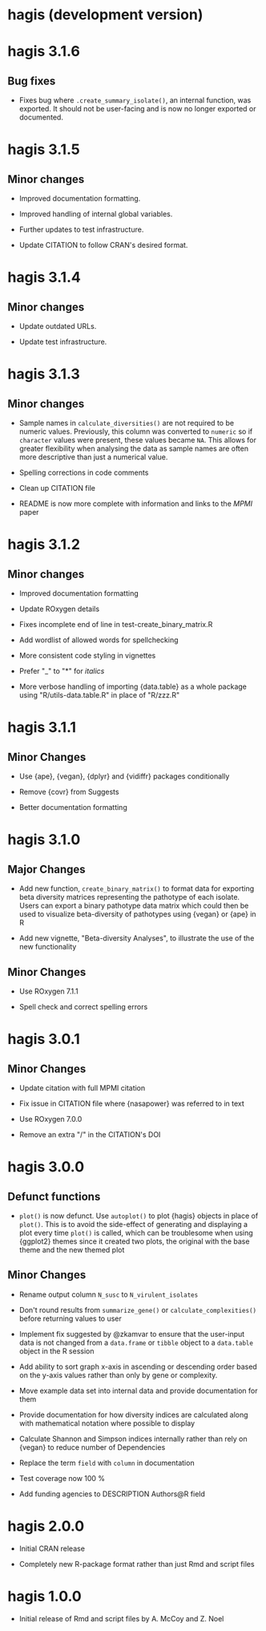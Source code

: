 # hagis (development version)


# hagis 3.1.6

## Bug fixes

* Fixes bug where `.create_summary_isolate()`, an internal function, was exported.
It should not be user-facing and is now no longer exported or documented.

# hagis 3.1.5

## Minor changes

* Improved documentation formatting.

* Improved handling of internal global variables.

* Further updates to test infrastructure.

* Update CITATION to follow CRAN's desired format.

# hagis 3.1.4

## Minor changes

* Update outdated URLs.

* Update test infrastructure.

# hagis 3.1.3

## Minor changes

* Sample names in `calculate_diversities()` are not required to be numeric values.
Previously, this column was converted to `numeric` so if `character` values were present, these values became `NA`.
This allows for greater flexibility when analysing the data as sample names are often more descriptive than just a numerical value.

* Spelling corrections in code comments

* Clean up CITATION file

* README is now more complete with information and links to the _MPMI_ paper

# hagis 3.1.2

## Minor changes

* Improved documentation formatting

* Update ROxygen details

* Fixes incomplete end of line in test-create_binary_matrix.R

* Add wordlist of allowed words for spellchecking

* More consistent code styling in vignettes

* Prefer "_" to "*" for _italics_

* More verbose handling of importing {data.table} as a whole package using "R/utils-data.table.R" in place of "R/zzz.R"

# hagis 3.1.1

## Minor Changes

* Use {ape}, {vegan}, {dplyr} and {vidiffr} packages conditionally

* Remove {covr} from Suggests

* Better documentation formatting

# hagis 3.1.0

## Major Changes

* Add new function, `create_binary_matrix()` to format data for exporting beta diversity matrices representing the pathotype of each isolate.
Users can export a binary pathotype data matrix which could then be used to visualize beta-diversity of pathotypes using {vegan} or {ape} in R

* Add new vignette, "Beta-diversity Analyses", to illustrate the use of the new functionality

## Minor Changes

* Use ROxygen 7.1.1

* Spell check and correct spelling errors

# hagis 3.0.1

## Minor Changes

* Update citation with full MPMI citation

* Fix issue in CITATION file where {nasapower} was referred to in text

* Use ROxygen 7.0.0

* Remove an extra "/" in the CITATION's DOI

# hagis 3.0.0

## Defunct functions

* `plot()` is now defunct. Use `autoplot()` to plot {hagis} objects in place of `plot()`.
This is to avoid the side-effect of generating and displaying a plot every time `plot()` is called, which can be troublesome when using {ggplot2} themes since it created two plots, the original with the base theme and the new themed plot

## Minor Changes
 
* Rename output column `N_susc` to `N_virulent_isolates`

* Don't round results from `summarize_gene()` or `calculate_complexities()`
before returning values to user

* Implement fix suggested by @zkamvar to ensure that the user-input data is not changed from a `data.frame` or `tibble` object to a `data.table` object in the R session

* Add ability to sort graph x-axis in ascending or descending order based on the y-axis values rather than only by gene or complexity.

* Move example data set into internal data and provide documentation for them

* Provide documentation for how diversity indices are calculated along with mathematical notation where possible to display

* Calculate Shannon and Simpson indices internally rather than rely on {vegan} to reduce number of Dependencies

* Replace the term `field` with `column` in documentation

* Test coverage now 100 %

* Add funding agencies to DESCRIPTION Authors@R field

# hagis 2.0.0

* Initial CRAN release

* Completely new R-package format rather than just Rmd and script files

# hagis 1.0.0

* Initial release of Rmd and script files by A. McCoy and Z. Noel

